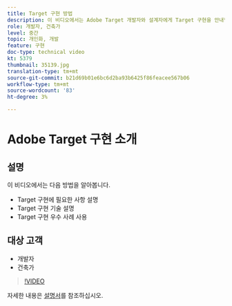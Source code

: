 ```yaml
---
title: Target 구현 방법
description: 이 비디오에서는 Adobe Target 개발자와 설계자에게 Target 구현을 안내합니다. 이 비디오를 통해 다양한 Target 구현 기술을 학습하고 Target 구현 우수 사례를 활용하십시오.
role: 개발자, 건축가
level: 중간
topic: 개인화, 개발
feature: 구현
doc-type: technical video
kt: 5379
thumbnail: 35139.jpg
translation-type: tm+mt
source-git-commit: b21d69b01e6bc6d2ba93b6425f86feacee567b06
workflow-type: tm+mt
source-wordcount: '83'
ht-degree: 3%

---
```



# Adobe Target 구현 소개

## 설명

이 비디오에서는 다음 방법을 알아봅니다.

* Target 구현에 필요한 사항 설명
* Target 구현 기술 설명
* Target 구현 우수 사례 사용

## 대상 고객

* 개발자
* 건축가

>[!VIDEO](https://video.tv.adobe.com/v/35139/?quality=12)

자세한 내용은 [설명서](https://docs.adobe.com/content/help/en/target/using/implement-target/implementing-target.html)를 참조하십시오.
